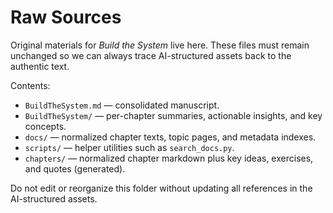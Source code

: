 # Raw Sources

Original materials for *Build the System* live here. These files must remain unchanged so we can always trace AI-structured assets back to the authentic text.

Contents:
- `BuildTheSystem.md` — consolidated manuscript.
- `BuildTheSystem/` — per-chapter summaries, actionable insights, and key concepts.
- `docs/` — normalized chapter texts, topic pages, and metadata indexes.
- `scripts/` — helper utilities such as `search_docs.py`.
- `chapters/` — normalized chapter markdown plus key ideas, exercises, and quotes (generated).

Do not edit or reorganize this folder without updating all references in the AI-structured assets.
